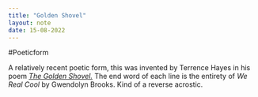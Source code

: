 ```yaml
---
title: "Golden Shovel"
layout: note
date: 15-08-2022
---
```


#Poeticform 

A relatively recent poetic form, this was invented by Terrence Hayes in his poem *<a href="https://www.poetryfoundation.org/poems/55678/the-golden-shovel" >The Golden Shovel.</a>* The end word of each line is the entirety of *We Real Cool* by Gwendolyn Brooks. Kind of a reverse acrostic.

